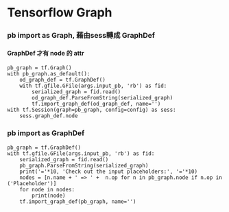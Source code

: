# Tensorflow Graph

### pb import as Graph, 藉由sess轉成 GraphDef
#### GraphDef 才有 node 的 attr

```python3
pb_graph = tf.Graph()
with pb_graph.as_default():
    od_graph_def = tf.GraphDef()
    with tf.gfile.GFile(args.input_pb, 'rb') as fid:
        serialized_graph = fid.read()
        od_graph_def.ParseFromString(serialized_graph)
        tf.import_graph_def(od_graph_def, name='')
with tf.Session(graph=pb_graph, config=config) as sess:
    sess.graph_def.node
```

### pb import as GraphDef

```python3
pb_graph = tf.GraphDef()
with tf.gfile.GFile(args.input_pb, 'rb') as fid:
    serialized_graph = fid.read()
    pb_graph.ParseFromString(serialized_graph)
    print('='*10, 'Check out the input placeholders:', '='*10)
    nodes = [n.name + ' => ' +  n.op for n in pb_graph.node if n.op in ('Placeholder')]
    for node in nodes:
        print(node)
    tf.import_graph_def(pb_graph, name='')
```